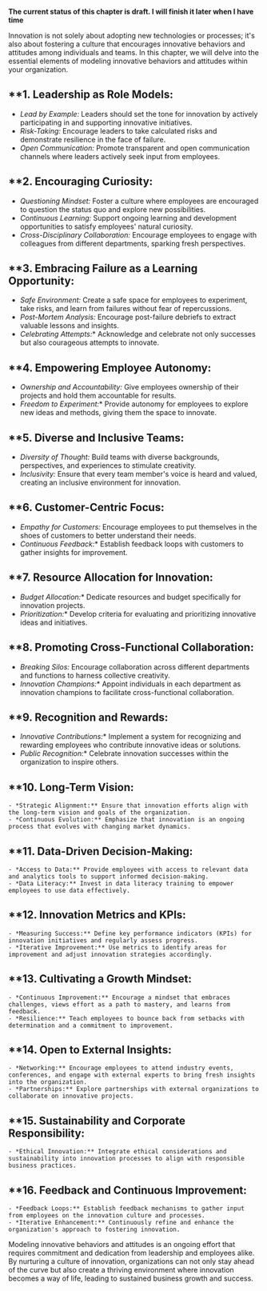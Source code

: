 **The current status of this chapter is draft. I will finish it later when I have time**

Innovation is not solely about adopting new technologies or processes; it's also about fostering a culture that encourages innovative behaviors and attitudes among individuals and teams. In this chapter, we will delve into the essential elements of modeling innovative behaviors and attitudes within your organization.

\*\*1. **Leadership as Role Models:**
-------------------------------------

* *Lead by Example:* Leaders should set the tone for innovation by actively participating in and supporting innovative initiatives.
* *Risk-Taking:* Encourage leaders to take calculated risks and demonstrate resilience in the face of failure.
* *Open Communication:* Promote transparent and open communication channels where leaders actively seek input from employees.

\*\*2. **Encouraging Curiosity:**
---------------------------------

* *Questioning Mindset:* Foster a culture where employees are encouraged to question the status quo and explore new possibilities.
* *Continuous Learning:* Support ongoing learning and development opportunities to satisfy employees' natural curiosity.
* *Cross-Disciplinary Collaboration:* Encourage employees to engage with colleagues from different departments, sparking fresh perspectives.

\*\*3. **Embracing Failure as a Learning Opportunity:**
-------------------------------------------------------

* *Safe Environment:* Create a safe space for employees to experiment, take risks, and learn from failures without fear of repercussions.
* *Post-Mortem Analysis:* Encourage post-failure debriefs to extract valuable lessons and insights.
* *Celebrating Attempts:*\* Acknowledge and celebrate not only successes but also courageous attempts to innovate.

\*\*4. **Empowering Employee Autonomy:**
----------------------------------------

* *Ownership and Accountability:* Give employees ownership of their projects and hold them accountable for results.
* *Freedom to Experiment:*\* Provide autonomy for employees to explore new ideas and methods, giving them the space to innovate.

\*\*5. **Diverse and Inclusive Teams:**
---------------------------------------

* *Diversity of Thought:* Build teams with diverse backgrounds, perspectives, and experiences to stimulate creativity.
* *Inclusivity:* Ensure that every team member's voice is heard and valued, creating an inclusive environment for innovation.

\*\*6. **Customer-Centric Focus:**
----------------------------------

* *Empathy for Customers:* Encourage employees to put themselves in the shoes of customers to better understand their needs.
* *Continuous Feedback:*\* Establish feedback loops with customers to gather insights for improvement.

\*\*7. **Resource Allocation for Innovation:**
----------------------------------------------

* *Budget Allocation:*\* Dedicate resources and budget specifically for innovation projects.
* *Prioritization:*\* Develop criteria for evaluating and prioritizing innovative ideas and initiatives.

\*\*8. **Promoting Cross-Functional Collaboration:**
----------------------------------------------------

* *Breaking Silos:* Encourage collaboration across different departments and functions to harness collective creativity.
* *Innovation Champions:*\* Appoint individuals in each department as innovation champions to facilitate cross-functional collaboration.

\*\*9. **Recognition and Rewards:**
-----------------------------------

* *Innovative Contributions:*\* Implement a system for recognizing and rewarding employees who contribute innovative ideas or solutions.
* *Public Recognition:*\* Celebrate innovation successes within the organization to inspire others.

\*\*10. **Long-Term Vision:**
-----------------------------

    - *Strategic Alignment:** Ensure that innovation efforts align with the long-term vision and goals of the organization.
    - *Continuous Evolution:** Emphasize that innovation is an ongoing process that evolves with changing market dynamics.

\*\*11. **Data-Driven Decision-Making:**
----------------------------------------

    - *Access to Data:** Provide employees with access to relevant data and analytics tools to support informed decision-making.
    - *Data Literacy:** Invest in data literacy training to empower employees to use data effectively.

\*\*12. **Innovation Metrics and KPIs:**
----------------------------------------

    - *Measuring Success:** Define key performance indicators (KPIs) for innovation initiatives and regularly assess progress.
    - *Iterative Improvement:** Use metrics to identify areas for improvement and adjust innovation strategies accordingly.

\*\*13. **Cultivating a Growth Mindset:**
-----------------------------------------

    - *Continuous Improvement:** Encourage a mindset that embraces challenges, views effort as a path to mastery, and learns from feedback.
    - *Resilience:** Teach employees to bounce back from setbacks with determination and a commitment to improvement.

\*\*14. **Open to External Insights:**
--------------------------------------

    - *Networking:** Encourage employees to attend industry events, conferences, and engage with external experts to bring fresh insights into the organization.
    - *Partnerships:** Explore partnerships with external organizations to collaborate on innovative projects.

\*\*15. **Sustainability and Corporate Responsibility:**
--------------------------------------------------------

    - *Ethical Innovation:** Integrate ethical considerations and sustainability into innovation processes to align with responsible business practices.

\*\*16. **Feedback and Continuous Improvement:**
------------------------------------------------

    - *Feedback Loops:** Establish feedback mechanisms to gather input from employees on the innovation culture and processes.
    - *Iterative Enhancement:** Continuously refine and enhance the organization's approach to fostering innovation.

Modeling innovative behaviors and attitudes is an ongoing effort that requires commitment and dedication from leadership and employees alike. By nurturing a culture of innovation, organizations can not only stay ahead of the curve but also create a thriving environment where innovation becomes a way of life, leading to sustained business growth and success.
